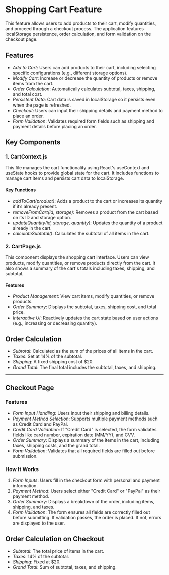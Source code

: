 # Shopping Cart Feature

This feature allows users to add products to their cart, modify quantities, and proceed through a checkout process. The application features localStorage persistence, order calculation, and form validation on the checkout page.

## Features

- _Add to Cart_: Users can add products to their cart, including selecting specific configurations (e.g., different storage options).
- _Modify Cart_: Increase or decrease the quantity of products or remove items from the cart.
- _Order Calculation_: Automatically calculates subtotal, taxes, shipping, and total cost.
- _Persistent Data_: Cart data is saved in localStorage so it persists even when the page is refreshed.
- _Checkout_: Users can input their shipping details and payment method to place an order.
- _Form Validation_: Validates required form fields such as shipping and payment details before placing an order.

## Key Components

### 1. CartContext.js

This file manages the cart functionality using React's useContext and useState hooks to provide global state for the cart. It includes functions to manage cart items and persists cart data to localStorage.

#### Key Functions

- _addToCart(product)_: Adds a product to the cart or increases its quantity if it’s already present.
- _removeFromCart(id, storage)_: Removes a product from the cart based on its ID and storage option.
- _updateQuantity(id, storage, quantity)_: Updates the quantity of a product already in the cart.
- _calculateSubtotal()_: Calculates the subtotal of all items in the cart.

### 2. CartPage.js

This component displays the shopping cart interface. Users can view products, modify quantities, or remove products directly from the cart. It also shows a summary of the cart's totals including taxes, shipping, and subtotal.

#### Features

- _Product Management_: View cart items, modify quantities, or remove products.
- _Order Summary_: Displays the subtotal, taxes, shipping cost, and total price.
- _Interactive UI_: Reactively updates the cart state based on user actions (e.g., increasing or decreasing quantity).

## Order Calculation

- _Subtotal_: Calculated as the sum of the prices of all items in the cart.
- _Taxes_: Set at 14% of the subtotal.
- _Shipping_: A fixed shipping cost of $20.
- _Grand Total_: The final total includes the subtotal, taxes, and shipping.

---

## Checkout Page

### Features

- _Form Input Handling_: Users input their shipping and billing details.
- _Payment Method Selection_: Supports multiple payment methods such as Credit Card and PayPal.
- _Credit Card Validation_: If "Credit Card" is selected, the form validates fields like card number, expiration date (MM/YY), and CVV.
- _Order Summary_: Displays a summary of the items in the cart, including taxes, shipping costs, and the grand total.
- _Form Validation_: Validates that all required fields are filled out before submission.

### How It Works

1. _Form Inputs_: Users fill in the checkout form with personal and payment information.
2. _Payment Method_: Users select either "Credit Card" or "PayPal" as their payment method.
3. _Order Summary_: Displays a breakdown of the order, including items, shipping, and taxes.
4. _Form Validation_: The form ensures all fields are correctly filled out before submitting. If validation passes, the order is placed. If not, errors are displayed to the user.

## Order Calculation on Checkout

- _Subtotal_: The total price of items in the cart.
- _Taxes_: 14% of the subtotal.
- _Shipping_: Fixed at $20.
- _Grand Total_: Sum of subtotal, taxes, and shipping.
